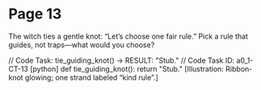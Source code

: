 # Page 13


The witch ties a gentle knot: “Let’s choose one fair rule.”
Pick a rule that guides, not traps—what would you choose?

// Code Task: tie_guiding_knot() → RESULT: "Stub."
// Code Task ID: a0_1-CT-13
[python]
def tie_guiding_knot():
    return "Stub."
[Illustration: Ribbon-knot glowing; one strand labeled “kind rule”.]
